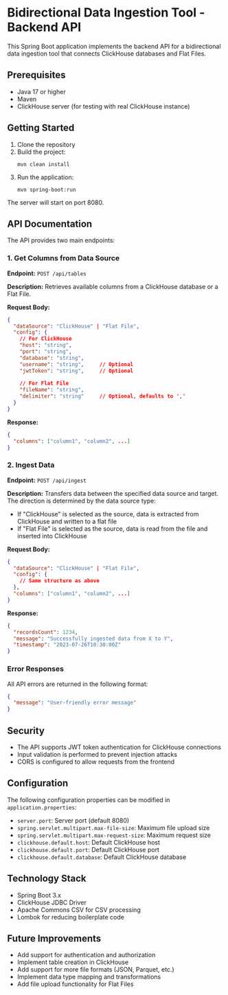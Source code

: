 # Bidirectional Data Ingestion Tool - Backend API

This Spring Boot application implements the backend API for a bidirectional data ingestion tool that connects ClickHouse databases and Flat Files.

## Prerequisites

- Java 17 or higher
- Maven
- ClickHouse server (for testing with real ClickHouse instance)

## Getting Started

1. Clone the repository
2. Build the project:
   ```
   mvn clean install
   ```
3. Run the application:
   ```
   mvn spring-boot:run
   ```
   
The server will start on port 8080.

## API Documentation

The API provides two main endpoints:

### 1. Get Columns from Data Source

**Endpoint:** `POST /api/tables`

**Description:** Retrieves available columns from a ClickHouse database or a Flat File.

**Request Body:**
```json
{
  "dataSource": "ClickHouse" | "Flat File",
  "config": {
    // For ClickHouse
    "host": "string",
    "port": "string",
    "database": "string",
    "username": "string",     // Optional
    "jwtToken": "string",     // Optional
    
    // For Flat File
    "fileName": "string",
    "delimiter": "string"     // Optional, defaults to ','
  }
}
```

**Response:**
```json
{
  "columns": ["column1", "column2", ...]
}
```

### 2. Ingest Data

**Endpoint:** `POST /api/ingest`

**Description:** Transfers data between the specified data source and target. The direction is determined by the data source type:
- If "ClickHouse" is selected as the source, data is extracted from ClickHouse and written to a flat file
- If "Flat File" is selected as the source, data is read from the file and inserted into ClickHouse

**Request Body:**
```json
{
  "dataSource": "ClickHouse" | "Flat File",
  "config": {
    // Same structure as above
  },
  "columns": ["column1", "column2", ...]
}
```

**Response:**
```json
{
  "recordsCount": 1234,
  "message": "Successfully ingested data from X to Y",
  "timestamp": "2023-07-26T10:30:00Z"
}
```

### Error Responses

All API errors are returned in the following format:

```json
{
  "message": "User-friendly error message"
}
```

## Security

- The API supports JWT token authentication for ClickHouse connections
- Input validation is performed to prevent injection attacks
- CORS is configured to allow requests from the frontend

## Configuration

The following configuration properties can be modified in `application.properties`:

- `server.port`: Server port (default 8080)
- `spring.servlet.multipart.max-file-size`: Maximum file upload size
- `spring.servlet.multipart.max-request-size`: Maximum request size
- `clickhouse.default.host`: Default ClickHouse host
- `clickhouse.default.port`: Default ClickHouse port
- `clickhouse.default.database`: Default ClickHouse database

## Technology Stack

- Spring Boot 3.x
- ClickHouse JDBC Driver
- Apache Commons CSV for CSV processing
- Lombok for reducing boilerplate code

## Future Improvements

- Add support for authentication and authorization
- Implement table creation in ClickHouse
- Add support for more file formats (JSON, Parquet, etc.)
- Implement data type mapping and transformations
- Add file upload functionality for Flat Files